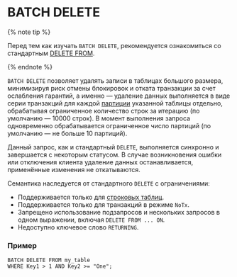 # BATCH DELETE

{% note tip %}

Перед тем как изучать `BATCH DELETE`, рекомендуется ознакомиться со стандартным [DELETE FROM](delete.md).

{% endnote %}

`BATCH DELETE` позволяет удалять записи в таблицах большого размера, минимизируя риск отмены блокировок и отката транзакции за счет ослабления гарантий, а именно — удаление данных выполняется в виде серии транзакций для каждой [партиции](../../../concepts/datamodel/_includes/table.md#partitioning_row_table) указанной таблицы отдельно, обрабатывая ограниченное количество строк за итерацию (по умолчанию — 10000 строк). В момент выполнения запроса одновременно обрабатывается ограниченное число партиций (по умолчанию — не больше 10 партиций).

Данный запрос, как и стандартный `DELETE`, выполняется синхронно и завершается с некоторым статусом. В случае возникновения ошибки или отключения клиента удаление данных останавливается, применённые изменения не откатываются.

Семантика наследуется от стандартного `DELETE` с ограничениями:

* Поддерживается только для [строковых таблиц](../../../concepts/glossary.md#row-oriented-table).
* Поддерживается только для транзакций в режиме `NoTx`.
* Запрещено использование подзапросов и нескольких запросов в одном выражении, включая `DELETE FROM ... ON`.
* Недоступно ключевое слово `RETURNING`.

### Пример

```yql
BATCH DELETE FROM my_table
WHERE Key1 > 1 AND Key2 >= "One";
```
